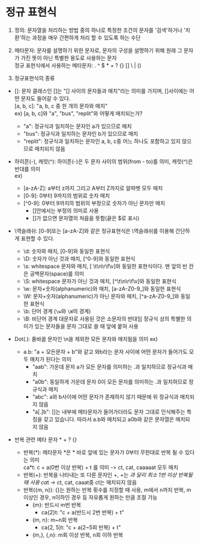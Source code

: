 # 정규 표현식

1. 정의: 문자열을 처리하는 방법 중의 하나로 특정한 조건의 문자를 '검색'하거나 '치환'하는 과정을 매우 간편하게 처리 할 수 있도록 하는 수단

2. 메타문자: 문자를 설명하기 위한 문자로, 문자의 구성을 설명하기 위해 원래 그 문자가 가진 뜻이 아닌 특별한 용도로 사용하는 문자<br>
정규 표현식에서 사용하는 메타문자: . ^ $ * + ? {} [] \ | ()

3. 정규표현식의 종류 <br>
+ []: 문자 클래스인 []는 "[] 사이의 문자들과 매치"라는 의미를 가지며, []사이에는 어떤 문자도 들어갈 수 있다. <br>
[a, b, c]: "a, b, c 중 한 개의 문자와 매치" <br>
ex) [a, b, c]와 "a", "bus", "replit"와 어떻게 매치되는가?
  - "a": 정규식과 일치하는 문자인 a가 있으므로 매치
  - "bus": 정규식과 일치하는 문자인 b가 있으므로 매치
  - "replit": 정규식과 일치하는 문자인 a, b, c중 어느 하나도 포함하고 있지 않으므로 매치되지 않음
  
+ 하이픈(-), 캐럿(^): 하이픈(-)은 두 문자 사이의 범위(from - to)를 의미, 캐럿(^)은 반대를 의미 <br>
ex)
  - [a-zA-Z]: a부터 z까지 그리고 A부터 Z까지로 알파벳 모두 매치
  - [0-9]: 0부터 9까지의 범위로 숫자 매치
  - \[^0-9]: 0부터 9까지의 범위의 부정으로 숫자가 아닌 문자만 매치
    * []안에서는 부정의 의미로 사용
    * []가 없으면 문자열의 처음을 뜻함(끝은 $로 표시)

+ \역슬래쉬: [0-9]또는 [a-zA-Z]와 같은 정규표현식은 \역슬래쉬를 이용해 간단하게 표현할 수 있다.
  - \d: 숫자와 매치, [0-9]와 동일한 표현식
  - \D: 숫자가 아닌 것과 매치, [^0-9]와 동일한 표현식
  - \s: whitespace 문자와 매치, [ \t\n\r\f\v]와 동일한 표현식이다. 맨 앞의 빈 칸은 공백문자(space)를 의미
  - \S: whitespace 문자가 아닌 것과 매치, [^\t\n\r\f\v]와 동일한 표현식
  - \w: 문자+숫자(alphanumeric)와 매치, [a-zA-Z0-9_]와 동일한 표현식
  - \W: 문자+숫자(alphanumeric)가 아닌 문자와 매치, [^a-zA-Z0-9_]와 동일한 표현식
  - \b: 단어 경계 (`\w`와 `\W`의 경계)
  - \B: 비단어 경계
대문자로 사용된 것은 소문자의 반대임
정규식 상의 특별한 의미가 있는 문자들을 문자 그대로 쓸 때 앞에 붙혀 사용

+ Dot(.): 줄바꿈 문자인 \n을 제외한 모든 문자와 매치됨을 의미
ex)
  - a.b: "a + 모든문자 + b"와 같고 와b라는 문자 사이에 어떤 문자가 들어가도 모두 매치가 된다는 의미
      * "aab": 가운데 문자 a가 모든 문자를 의미하는 .과 일치하므로 정규식과 매치
      * "a0b": 동일하게 가운데 문자 0이 모든 문자를 의미하는 .과 일치하므로 정규식과 매치
      * "abc": a와 b사이에 어떤 문자가 존재하지 않기 때문에 위 정규식과 매치되지 않음
      * "a[.]b": []는 내부에 메타문자가 들어가더라도 문자 그대로 인식해주는 특징을 갖고 있습니다. 따라서 a.b와 매치되고 a0b와 같은 문자열은 매치되지 않음

+ 반복 관련 메타 문자 * + ? {}
  - 반복(\*): 메타문자 \*은 \* 바로 앞에 있는 문자가 0부터 무한대로 반복 될 수 있다는 의미 <br>
  ca*t: c + a(0번 이상 반복) + t 를 의미 -> ct, cat, caaaaat 모두 매치
  - 반복(+): 반복을 나타내는 또 다른 문자인 +, +는 *과 달리 최소 1번 이상 반복될 때 사용
  ca*t -> ct, cat, caaat중 ct는 매치되지 않음
  - 반복({m, n}): {}는 원하는 반복 횟수를 지정할 때 사용, m에서 n까지 반복, m이상인 경우, n이하인 경우 등 자유롭게 원하는 만큼 조절 가능
      * {m}: 반드시 m번 반복
        + ca{2}t: "c + a(반드시 2번 반복) + t"
      * {m, n}: m~n회 반복
        + ca{2, 5}t: "c + a(2~5회 반복) + t"
      * {m,}, {,n}: m회 이상 반복, n회 이하 반복